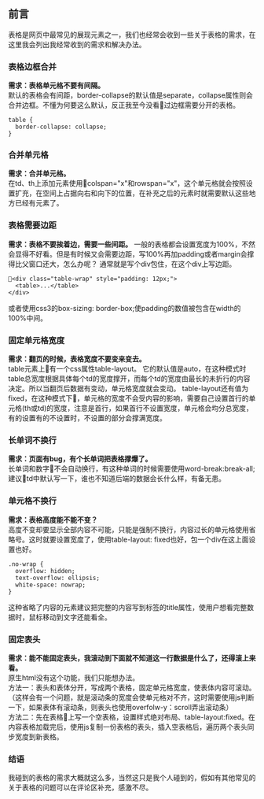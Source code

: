 
## 前言
表格是网页中最常见的展现元素之一，我们也经常会收到一些关于表格的需求，在这里我会列出我经常收到的需求和解决办法。

### 表格边框合并
**需求：表格单元格不要有间隔。**  
默认的表格会有间距，border-collapse的默认值是separate，collapse属性则会合并边框。不懂为何要这么默认，反正我至今没看过边框需要分开的表格。
```
table {
  border-collapse: collapse;
}
```

### 合并单元格  
**需求：合并单元格。**  
在td、th上添加元素使用colspan="x"和rowspan="x"，这个单元格就会按照设置扩充，在空间上占据向右和向下的位置，在补充之后的元素时就需要默认这些地方已经有元素了。

### 表格需要边距
**需求：表格不要挨着边，需要一些间距。**
一般的表格都会设置宽度为100%，不然会显得不好看。但是有时候又会需要边距，写100%再加padding或者margin会撑得比父窗口还大，怎么办呢？
通常就是写个div包住，在这个div上写边距。
```
<div class="table-wrap" style="padding: 12px;">
  <table>...</table>
</div>
```
或者使用css3的box-sizing: border-box;使padding的数值被包含在width的100%中间。

### 固定单元格宽度
**需求：翻页的时候，表格宽度不要变来变去。**  
table元素上有一个css属性table-layout。
它的默认值是auto，在这种模式时table总宽度根据具体每个td的宽度撑开，而每个td的宽度由最长的未折行的内容决定。所以当翻页后数据有变动，单元格宽度就会变动。
table-layout还有值为fixed，在这种模式下，单元格的宽度不会受内容的影响，需要自己设置首行的单元格(th或td)的宽度，注意是首行，如果首行不设置宽度，单元格会均分总宽度，有的设置有的不设置时，不设置的部分会撑满宽度。

### 长单词不换行   
**需求：页面有bug，有个长单词把表格撑爆了。**  
长单词和数字不会自动换行，有这种单词的时候需要使用word-break:break-all; 建议td中默认写一下，谁也不知道后端的数据会长什么样，有备无患。

### 单元格不换行
**需求：表格高度能不能不变？**  
高度不变却要显示全部内容不可能，只能是强制不换行，内容过长的单元格使用省略号。这时就要设置宽度了，使用table-layout: fixed也好，包一个div在这上面设置也好。
```
.no-wrap {
  overflow: hidden;
  text-overflow: ellipsis;
  white-space: nowrap;
}
```
这种省略了内容的元素建议把完整的内容写到标签的title属性，使用户想看完整数据时，鼠标移动到文字还能看全。

### 固定表头
**需求：能不能固定表头，我滚动到下面就不知道这一行数据是什么了，还得滚上来看。**  
原生html没有这个功能，我们只能想办法。  
方法一：表头和表体分开，写成两个表格，固定单元格宽度，使表体内容可滚动。（这样会有一个问题，就是滚动条的宽度会使单元格对不齐，这时需要使用js判断一下，如果表体有滚动条，则表头也使用overfolw-y：scroll弄出滚动条）  
方法二：先在表格上写一个空表格，设置样式绝对布局、table-layout:fixed。在内容表格加载完后，使用js复制一份表格的表头，插入空表格后，遍历两个表头同步宽度到新表格。

### 结语
我碰到的表格的需求大概就这么多，当然这只是我个人碰到的，假如有其他常见的关于表格的问题可以在评论区补充，感激不尽。
